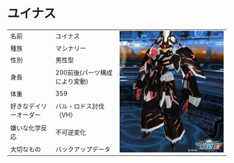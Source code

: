 # ユイナス

<table>
  <tr>
    <td>名前</td><td>ユイナス</td><td rowspan=8> <img src=./Images/UINAS_Profile.jpg "ユイナス" </td>
  </tr>
  <tr>
    <td>種族</td><td>マシナリー</td>
  </tr>
  <tr>
    <td>性別</td><td>男性型</td>
  </tr>
  <tr>
    <td>身長</td><td>200前後(パーツ構成により変動)</td>
  </tr>
  <tr>
    <td>体重</td><td>359</td>
  </tr>
  <tr>
    <td>好きなデイリーオーダー</td><td>バル・ロドス討伐（VH）</td>
  </tr>
  <tr>
    <td>嫌いな化学反応</td><td>不可逆変化</td>
  </tr>
  <tr>
    <td>大切なもの</td><td>バックアップデータ</td>
  </tr>
</table>
